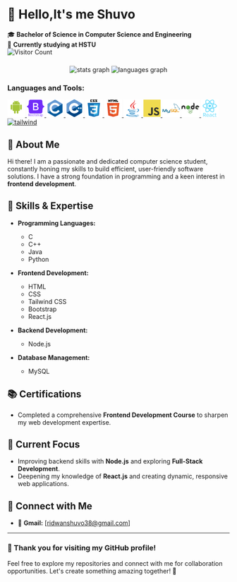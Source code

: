 # 👋 Hello,It's me Shuvo  

🎓 **Bachelor of Science in Computer Science and Engineering**  
🏫 **Currently studying at HSTU**  
![Visitor Count](https://visitor-badge.glitch.me/badge?page_id=RidwanShuvo.RidwanShuvo)
###

<div align="center">
  <img src="https://github-readme-stats.vercel.app/api?username=RidwanShuvo&hide_title=false&hide_rank=false&show_icons=true&include_all_commits=true&count_private=true&disable_animations=false&theme=dracula&locale=en&hide_border=false" height="150" alt="stats graph"  />
  <img src="https://github-readme-stats.vercel.app/api/top-langs?username=RidwanShuvo&locale=en&hide_title=false&layout=compact&card_width=320&langs_count=5&theme=dracula&hide_border=false" height="150" alt="languages graph"  />
</div>

<h3 align="left">Languages and Tools:</h3>
<p align="left"> <a href="https://developer.android.com" target="_blank" rel="noreferrer"> <img src="https://raw.githubusercontent.com/devicons/devicon/master/icons/android/android-original-wordmark.svg" alt="android" width="40" height="40"/> </a> <a href="https://getbootstrap.com" target="_blank" rel="noreferrer"> <img src="https://raw.githubusercontent.com/devicons/devicon/master/icons/bootstrap/bootstrap-plain-wordmark.svg" alt="bootstrap" width="40" height="40"/> </a> <a href="https://www.cprogramming.com/" target="_blank" rel="noreferrer"> <img src="https://raw.githubusercontent.com/devicons/devicon/master/icons/c/c-original.svg" alt="c" width="40" height="40"/> </a> <a href="https://www.w3schools.com/cpp/" target="_blank" rel="noreferrer"> <img src="https://raw.githubusercontent.com/devicons/devicon/master/icons/cplusplus/cplusplus-original.svg" alt="cplusplus" width="40" height="40"/> </a> <a href="https://www.w3schools.com/css/" target="_blank" rel="noreferrer"> <img src="https://raw.githubusercontent.com/devicons/devicon/master/icons/css3/css3-original-wordmark.svg" alt="css3" width="40" height="40"/> </a> <a href="https://www.w3.org/html/" target="_blank" rel="noreferrer"> <img src="https://raw.githubusercontent.com/devicons/devicon/master/icons/html5/html5-original-wordmark.svg" alt="html5" width="40" height="40"/> </a> <a href="https://www.java.com" target="_blank" rel="noreferrer"> <img src="https://raw.githubusercontent.com/devicons/devicon/master/icons/java/java-original.svg" alt="java" width="40" height="40"/> </a> <a href="https://developer.mozilla.org/en-US/docs/Web/JavaScript" target="_blank" rel="noreferrer"> <img src="https://raw.githubusercontent.com/devicons/devicon/master/icons/javascript/javascript-original.svg" alt="javascript" width="40" height="40"/> </a> <a href="https://www.mysql.com/" target="_blank" rel="noreferrer"> <img src="https://raw.githubusercontent.com/devicons/devicon/master/icons/mysql/mysql-original-wordmark.svg" alt="mysql" width="40" height="40"/> </a> <a href="https://nodejs.org" target="_blank" rel="noreferrer"> <img src="https://raw.githubusercontent.com/devicons/devicon/master/icons/nodejs/nodejs-original-wordmark.svg" alt="nodejs" width="40" height="40"/> </a> <a href="https://reactjs.org/" target="_blank" rel="noreferrer"> <img src="https://raw.githubusercontent.com/devicons/devicon/master/icons/react/react-original-wordmark.svg" alt="react" width="40" height="40"/> </a> <a href="https://tailwindcss.com/" target="_blank" rel="noreferrer"> <img src="https://www.vectorlogo.zone/logos/tailwindcss/tailwindcss-icon.svg" alt="tailwind" width="40" height="40"/> </a> </p>

## 🚀 About Me  
Hi there! I am a passionate and dedicated computer science student, constantly honing my skills to build efficient, user-friendly software solutions. I have a strong foundation in programming and a keen interest in **frontend development**.  

## 🌟 Skills & Expertise  
- **Programming Languages:**  
  - C  
  - C++  
  - Java  
  - Python  

- **Frontend Development:**  
  - HTML  
  - CSS  
  - Tailwind CSS  
  - Bootstrap  
  - React.js  

- **Backend Development:**  
  - Node.js  

- **Database Management:**  
  - MySQL  

## 📚 Certifications  
- Completed a comprehensive **Frontend Development Course** to sharpen my web development expertise.  

## 🌱 Current Focus  
- Improving backend skills with **Node.js** and exploring **Full-Stack Development**.  
- Deepening my knowledge of **React.js** and creating dynamic, responsive web applications.  

## 🔗 Connect with Me  
 
- 📧 **Gmail:** [ridwanshuvo38@gmail.com]  

---

### 🌟 Thank you for visiting my GitHub profile!  
Feel free to explore my repositories and connect with me for collaboration opportunities. Let's create something amazing together! 🚀







